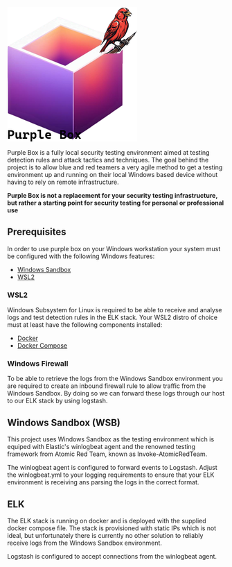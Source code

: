 ![Purplebox](purplebox.png)

Purple Box is a fully local security testing environment aimed at testing detection rules and attack tactics and techniques. The goal behind the project is to allow blue and red teamers a very agile method to get a testing environment up and running on their local Windows based device without having to rely on remote infrastructure.

**Purple Box is not a replacement for your security testing infrastructure, but rather a starting point for security testing for personal or professional use**

## Prerequisites
In order to use purple box on your Windows workstation your system must be configured with the following Windows features:
- [Windows Sandbox](https://learn.microsoft.com/en-us/windows/security/application-security/application-isolation/windows-sandbox/windows-sandbox-overview#installation)
- [WSL2](https://learn.microsoft.com/en-us/windows/wsl/install)

### WSL2
Windows Subsystem for Linux is required to be able to receive and analyse logs and test detection rules in the ELK stack. Your WSL2 distro of choice must at least have the following components installed:
- [Docker](https://docs.docker.com/engine/install/)
- [Docker Compose](https://docs.docker.com/compose/install/linux/)

### Windows Firewall
To be able to retrieve the logs from the Windows Sandbox environment you are required to create an inbound firewall rule to allow traffic from the Windows Sandbox. By doing so we can forward these logs through our host to our ELK stack by using logstash.

## Windows Sandbox (WSB)
This project uses Windows Sandbox as the testing environment which is equiped with Elastic's winlogbeat agent and the renowned testing framework from Atomic Red Team, known as Invoke-AtomicRedTeam.

The winlogbeat agent is configured to forward events to Logstash. Adjust the winlogbeat.yml to your logging requirements to ensure that your ELK environment is receiving ans parsing the logs in the correct format.

## ELK
The ELK stack is running on docker and is deployed with the supplied docker compose file. The stack is provisioned with static IPs which is not ideal, but unfortunately there is currently no other solution to reliably receive logs from the Windows Sandbox environment. 

Logstash is configured to accept connections from the winlogbeat agent.